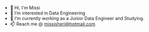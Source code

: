 - 👋 Hi, I'm Missi
- 👀 I’m interested in Data Engineering
- 🌱 I’m currently working as a Junior Data Engineer and Studying.
- 📫 Reach me @ missisheri@hotmail.com

